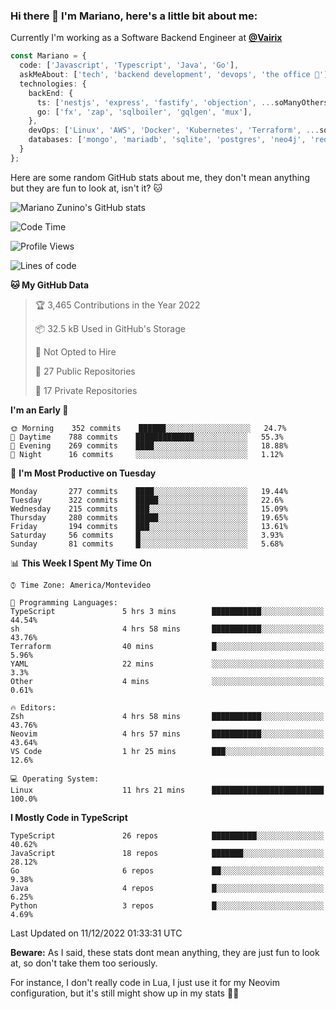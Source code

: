 ### Hi there 👋 I'm Mariano, here's a little bit about me:

Currently I'm working as a Software Backend Engineer at [**@Vairix**](https://vairix.com)

```ts
const Mariano = {
  code: ['Javascript', 'Typescript', 'Java', 'Go'],
  askMeAbout: ['tech', 'backend development', 'devops', 'the office 💼'],
  technologies: {
    backEnd: {
      ts: ['nestjs', 'express', 'fastify', 'objection', ...soManyOthersFrameworks],
      go: ['fx', 'zap', 'sqlboiler', 'gqlgen', 'mux'],
    },
    devOps: ['Linux', 'AWS', 'Docker', 'Kubernetes', 'Terraform', ...soManyOthersTools],
    databases: ['mongo', 'mariadb', 'sqlite', 'postgres', 'neo4j', 'redis'],
  }
};
```

Here are some random GitHub stats about me, they don't mean anything but they are fun to look at, isn't it? 🐱

![Mariano Zunino's GitHub stats](https://github-readme-stats.vercel.app/api?username=marianozunino&count_private=true&show_icons=true&theme=radical)

<!--START_SECTION:waka-->
![Code Time](http://img.shields.io/badge/Code%20Time-365%20hrs%2058%20mins-blue)

![Profile Views](http://img.shields.io/badge/Profile%20Views-6-blue)

![Lines of code](https://img.shields.io/badge/From%20Hello%20World%20I%27ve%20Written-376%20Thousand%20lines%20of%20code-blue)

**🐱 My GitHub Data** 

> 🏆 3,465 Contributions in the Year 2022
 > 
> 📦 32.5 kB Used in GitHub's Storage 
 > 
> 🚫 Not Opted to Hire
 > 
> 📜 27 Public Repositories 
 > 
> 🔑 17 Private Repositories  
 > 
**I'm an Early 🐤** 

```text
🌞 Morning    352 commits    ██████░░░░░░░░░░░░░░░░░░░   24.7% 
🌆 Daytime    788 commits    █████████████░░░░░░░░░░░░   55.3% 
🌃 Evening    269 commits    ████░░░░░░░░░░░░░░░░░░░░░   18.88% 
🌙 Night      16 commits     ░░░░░░░░░░░░░░░░░░░░░░░░░   1.12%

```
📅 **I'm Most Productive on Tuesday** 

```text
Monday       277 commits    ████░░░░░░░░░░░░░░░░░░░░░   19.44% 
Tuesday      322 commits    █████░░░░░░░░░░░░░░░░░░░░   22.6% 
Wednesday    215 commits    ███░░░░░░░░░░░░░░░░░░░░░░   15.09% 
Thursday     280 commits    █████░░░░░░░░░░░░░░░░░░░░   19.65% 
Friday       194 commits    ███░░░░░░░░░░░░░░░░░░░░░░   13.61% 
Saturday     56 commits     █░░░░░░░░░░░░░░░░░░░░░░░░   3.93% 
Sunday       81 commits     █░░░░░░░░░░░░░░░░░░░░░░░░   5.68%

```


📊 **This Week I Spent My Time On** 

```text
⌚︎ Time Zone: America/Montevideo

💬 Programming Languages: 
TypeScript               5 hrs 3 mins        ███████████░░░░░░░░░░░░░░   44.54% 
sh                       4 hrs 58 mins       ███████████░░░░░░░░░░░░░░   43.76% 
Terraform                40 mins             █░░░░░░░░░░░░░░░░░░░░░░░░   5.96% 
YAML                     22 mins             ░░░░░░░░░░░░░░░░░░░░░░░░░   3.3% 
Other                    4 mins              ░░░░░░░░░░░░░░░░░░░░░░░░░   0.61%

🔥 Editors: 
Zsh                      4 hrs 58 mins       ███████████░░░░░░░░░░░░░░   43.76% 
Neovim                   4 hrs 57 mins       ███████████░░░░░░░░░░░░░░   43.64% 
VS Code                  1 hr 25 mins        ███░░░░░░░░░░░░░░░░░░░░░░   12.6%

💻 Operating System: 
Linux                    11 hrs 21 mins      █████████████████████████   100.0%

```

**I Mostly Code in TypeScript** 

```text
TypeScript               26 repos            ██████████░░░░░░░░░░░░░░░   40.62% 
JavaScript               18 repos            ███████░░░░░░░░░░░░░░░░░░   28.12% 
Go                       6 repos             ██░░░░░░░░░░░░░░░░░░░░░░░   9.38% 
Java                     4 repos             █░░░░░░░░░░░░░░░░░░░░░░░░   6.25% 
Python                   3 repos             █░░░░░░░░░░░░░░░░░░░░░░░░   4.69%

```



 Last Updated on 11/12/2022 01:33:31 UTC
<!--END_SECTION:waka-->

**Beware:** As I said, these stats dont mean anything, they are just fun to look at, so don't take them too seriously.

For instance, I don't really code in Lua, I just use it for my Neovim configuration, but it's still might show up in my stats 🤷‍♂️
